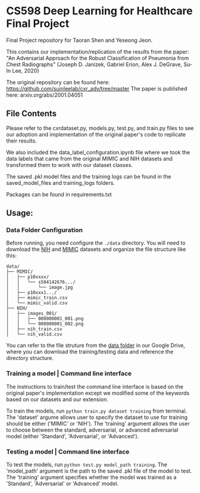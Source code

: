 # CS598 Deep Learning for Healthcare Final Project

Final Project repository for Taoran Shen and Yeseong Jeon.

This contains our implementation/replication of the results from the paper: "An Adversarial Approach for the Robust Classification of Pneumonia from Chest Radiographs" (Joseph D. Janizek, Gabriel Erion, Alex J. DeGrave, Su-In Lee, 2020) 

The original repository can be found here: https://github.com/suinleelab/cxr_adv/tree/master 
The paper is published here: arxiv.org/abs/2001.04051

## File Contents

Please refer to the cxrdataset.py, models.py, test.py, and train.py files to see our adoption and implementation of the original paper's code to replicate their results.

We also included the data_label_configuration.ipynb file where we took the data labels that came from the original MIMIC and NIH datasets and transformed them to work with our dataset classes.

The saved .pkl model files and the training logs can be found in the saved_model_files and training_logs folders.

Packages can be found in requirements.txt

## Usage:

### Data Folder Configuration
Before running, you need configure the `./data` directory. You will need to download the [NIH](https://www.kaggle.com/datasets/nih-chest-xrays/data?select=Data_Entry_2017.csv) and [MIMIC](https://physionet.org/content/mimic-cxr-jpg/2.0.0/) datasets and organize the file structure like this:

```
data/
├── MIMIC/
│   ├── p10xxxx/
│   │   └── s504142676.../
│   │       └── image.jpg
│   ├── p10xxx1.../
│   ├── mimic_train.csv
│   └── mimic_valid.csv
├── NIH/
│   ├── images_001/
│   │   ├── 000000001_001.png
│   │   └── 000000001_002.png
│   ├── nih_train.csv
│   └── nih_valid.csv
```

You can refer to the file struture from the [data folder](https://drive.google.com/drive/folders/1lSzCNw1UQcOKfqKB1G3OSVz7dsmmWkPF?usp=sharing) in our Google Drive, where you can download the training/testing data and reference the directory structure.

### Training a model | Command line interface
The instructions to train/test the command line interface is based on the original paper's implementation except we modified some of the keywords based on our datasets and our extension.

To train the models, run `python train.py dataset training` from terminal. The 'dataset' argume allows user to specify the dataset to use for training should be either ('MIMIC' or 'NIH'). The 'training' argument allows the user to choose between the standard, adversarial, or advanced adversarial model (either 'Standard', 'Adversarial', or 'Advanced'). 

### Testing a model | Command line interface

To test the models, run `python test.py model_path training`. The 'model_path' argument is the path to the saved .pkl file of the model to test. The 'training' argument specifies whether the model was trained as a 'Standard', 'Adversarial' or 'Advanced' model.
